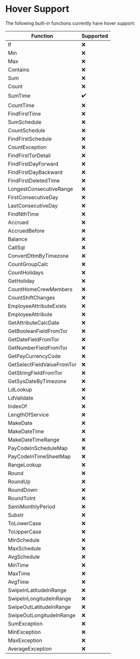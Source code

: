 # Hover Support

The following built-in functions currently have hover support:

| Function                   | Supported          |
| -------------------------- | ------------------ |
| If                         | :x:                |
| Min                        | :x:                |
| Max                        | :x:                |
| Contains                   | :x:                |
| Sum                        | :x:                |
| Count                      | :x:                |
| SumTime                    | :heavy_check_mark: |
| CountTime                  | :x:                |
| FindFirstTime              | :x:                |
| SumSchedule                | :x:                |
| CountSchedule              | :x:                |
| FindFirstSchedule          | :x:                |
| CountException             | :x:                |
| FindFirstTorDetail         | :x:                |
| FindFirstDayForward        | :x:                |
| FindFirstDayBackward       | :x:                |
| FindFirstDeletedTime       | :x:                |
| LongestConsecutiveRange    | :x:                |
| FirstConsecutiveDay        | :x:                |
| LastConsecutiveDay         | :x:                |
| FindNthTime                | :x:                |
| Accrued                    | :x:                |
| AccruedBefore              | :x:                |
| Balance                    | :x:                |
| CallSql                    | :x:                |
| ConvertDttmByTimezone      | :x:                |
| CountGroupCalc             | :x:                |
| CountHolidays              | :x:                |
| GetHoliday                 | :x:                |
| CountHomeCrewMembers       | :x:                |
| CountShiftChanges          | :x:                |
| EmployeeAttributeExists    | :x:                |
| EmployeeAttribute          | :x:                |
| GetAttributeCalcDate       | :x:                |
| GetBooleanFieldFromTor     | :x:                |
| GetDateFieldFromTor        | :x:                |
| GetNumberFieldFromTor      | :x:                |
| GetPayCurrencyCode         | :x:                |
| GetSelectFieldValueFromTor | :x:                |
| GetStringFieldFromTor      | :x:                |
| GetSysDateByTimezone       | :x:                |
| LdLookup                   | :x:                |
| LdValidate                 | :x:                |
| IndexOf                    | :x:                |
| LengthOfService            | :x:                |
| MakeDate                   | :x:                |
| MakeDateTime               | :x:                |
| MakeDateTimeRange          | :x:                |
| PayCodeInScheduleMap       | :x:                |
| PayCodeInTimeSheetMap      | :x:                |
| RangeLookup                | :x:                |
| Round                      | :x:                |
| RoundUp                    | :x:                |
| RoundDown                  | :x:                |
| RoundToInt                 | :x:                |
| SemiMonthlyPeriod          | :x:                |
| Substr                     | :x:                |
| ToLowerCase                | :x:                |
| ToUpperCase                | :x:                |
| MinSchedule                | :x:                |
| MaxSchedule                | :x:                |
| AvgSchedule                | :x:                |
| MinTime                    | :x:                |
| MaxTime                    | :x:                |
| AvgTime                    | :x:                |
| SwipeInLatitudeInRange     | :x:                |
| SwipeInLongitudeInRange    | :x:                |
| SwipeOutLatitudeInRange    | :x:                |
| SwipeOutLongitudeInRange   | :x:                |
| SumException               | :x:                |
| MinException               | :x:                |
| MaxException               | :x:                |
| AverageException           | :x:                |
